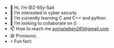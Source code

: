 - 👋 Hi, I’m @Z-65y-5ait
- 👀 I’m interested in cyber securty
- 🌱 I’m currently learning C and C++ and python
- 💞️ I’m looking to collaborate on ()
- 📫 How to reach me aymaneben261@gmail.com
- 😄 Pronouns: 
- ⚡ Fun fact:

<!---
Z-65y-5ait/Z-65y-5ait is a ✨ special ✨ repository because its `README.md` (this file) appears on your GitHub profile.
You can click the Preview link to take a look at your changes.
--->
